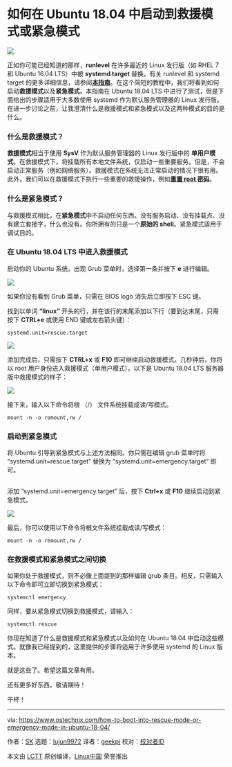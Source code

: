 [#]: collector: (lujun9972)
[#]: translator: (geekpi)
[#]: reviewer: ( )
[#]: publisher: ( )
[#]: url: ( )
[#]: subject: (How To Boot Into Rescue Mode Or Emergency Mode In Ubuntu 18.04)
[#]: via: (https://www.ostechnix.com/how-to-boot-into-rescue-mode-or-emergency-mode-in-ubuntu-18-04/)
[#]: author: (SK https://www.ostechnix.com/author/sk/)

如何在 Ubuntu 18.04 中启动到救援模式或紧急模式
======
![](https://www.ostechnix.com/wp-content/uploads/2018/12/Boot-Into-Rescue-Mode-Or-Emergency-Mode-720x340.png)

正如你可能已经知道的那样，**runlevel** 在许多最近的 Linux 发行版（如 RHEL 7 和 Ubuntu 16.04 LTS）中被 **systemd target** 替换。有关 runlevel 和 systemd target 的更多详细信息，请参阅[**本指南**][1]。在这个简短的教程中，我们将看到如何启动**救援模式**以及**紧急模式**。本指南在 Ubuntu 18.04 LTS 中进行了测试，但是下面给出的步骤适用于大多数使用 systemd 作为默认服务管理器的 Linux 发行版。在进一步讨论之前，让我澄清什么是救援模式和紧急模式以及这两种模式的目的是什么。

### 什么是救援模式？

**救援模式**相当于使用 **SysV** 作为默认服务管理器的 Linux 发行版中的 **单用户模式**。在救援模式下，将挂载所有本地文件系统，仅启动一些重要服务。但是，不会启动正常服务（例如网络服务）。救援模式在系统无法正常启动的情况下很有用。此外，我们可以在救援模式下执行一些重要的救援操作，例如[**重置 root 密码**][2]。

### 什么是紧急模式？

与救援模式相比，在**紧急模式**中不启动任何东西。没有服务启动、没有挂载点、没有建立套接字，什么也没有。你所拥有的只是一个**原始的 shell**。紧急模式适用于调试目的。

### 在 Ubuntu 18.04 LTS 中进入救援模式

启动你的 Ubuntu 系统。出现 Grub 菜单时，选择第一条并按下 **e** 进行编辑。

![](https://www.ostechnix.com/wp-content/uploads/2018/12/Grub-menu.png)

如果你没有看到 Grub 菜单，只需在 BIOS logo 消失后立即按下 ESC 键。

找到以单词 **“linux”** 开头的行，并在该行的末尾添加以下行（要到达末尾，只需按下 **CTRL+e** 或使用 END 键或左右箭头键）：

```
systemd.unit=rescue.target
```

![](https://www.ostechnix.com/wp-content/uploads/2018/12/Edit-grub-menu.png)

添加完成后，只需按下 **CTRL+x** 或 **F10** 即可继续启动救援模式。几秒钟后，你将以 root 用户身份进入救援模式（单用户模式）。以下是 Ubuntu 18.04 LTS 服务器版中救援模式的样子：

![](https://www.ostechnix.com/wp-content/uploads/2018/12/Ubuntu-rescue-mode.png)

接下来，输入以下命令将根 （/） 文件系统挂载成读/写模式。

```
mount -n -o remount,rw /
```

### 启动到紧急模式

将 Ubuntu 引导到紧急模式与上述方法相同。你只需在编辑 grub 菜单时将 “systemd.unit=rescue.target” 替换为 “systemd.unit=emergency.target” 即可。

[![emergency mode][3]][4]

添加 “systemd.unit=emergency.target” 后，按下 **Ctrl+x** 或 **F10** 继续启动到紧急模式。

![](https://www.ostechnix.com/wp-content/uploads/2018/12/emergency-mode-1.png)

最后，你可以使用以下命令将根文件系统挂载成读/写模式：

```
mount -n -o remount,rw /
```

### 在救援模式和紧急模式之间切换

如果你处于救援模式，则不必像上面提到的那样编辑 grub 条目。相反，只需输入以下命令即可立即切换到紧急模式：

```
systemctl emergency
```

同样，要从紧急模式切换到救援模式，请输入：

```
systemctl rescue
```

你现在知道了什么是救援模式和紧急模式以及如何在 Ubuntu 18.04 中启动这些模式。就像我已经提到的，这里提供的步骤将适用于许多使用 systemd 的 Linux 版本。

就是这些了。希望这篇文章有用。

还有更多好东西。敬请期待！

干杯！



--------------------------------------------------------------------------------

via: https://www.ostechnix.com/how-to-boot-into-rescue-mode-or-emergency-mode-in-ubuntu-18-04/

作者：[SK][a]
选题：[lujun9972][b]
译者：[geekpi](https://github.com/geekpi)
校对：[校对者ID](https://github.com/校对者ID)

本文由 [LCTT](https://github.com/LCTT/TranslateProject) 原创编译，[Linux中国](https://linux.cn/) 荣誉推出

[a]: https://www.ostechnix.com/author/sk/
[b]: https://github.com/lujun9972
[1]: https://www.ostechnix.com/check-runlevel-linux/
[2]: https://www.ostechnix.com/how-to-reset-or-recover-root-user-password-in-linux/
[3]: data:image/gif;base64,R0lGODlhAQABAIAAAAAAAP///yH5BAEAAAAALAAAAAABAAEAAAIBRAA7
[4]: http://www.ostechnix.com/wp-content/uploads/2018/12/emergency-mode.png
